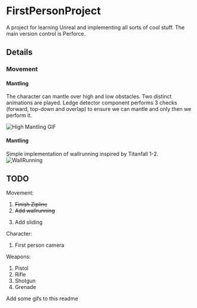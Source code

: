 # FirstPersonProject
A project for learning Unreal and implementing all sorts of cool stuff. The main version control is Perforce.

## Details

### Movement 
#### Mantling
The character can mantle over high and low obstacles. Two distinct animations are played. Ledge detector component performs 3 checks (forward, top-down and overlap) to ensure we can mantle and only then we perform it.

![High Mantling GIF](Pictures/HighMantle.gif) 

#### Mantling
Simple implementation of wallrunning inspired by Titanfall 1-2. 
![WallRunning](Pictures/WallRunning.gif)

## TODO
Movement:
1. ~~Finish Zipline~~
2. ~~Add wallrunning~~
3) Add sliding


Character:
1) First person camera

Weapons:
1) Pistol
2) Rifle
3) Shotgun
4) Grenade

Add some gifs to this readme
